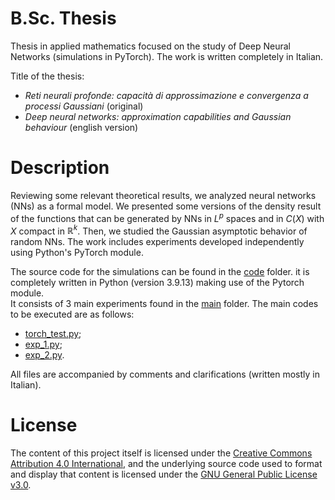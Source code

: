 # B.Sc. Thesis
<p> Thesis in applied mathematics focused on the study of Deep Neural Networks (simulations in PyTorch). The work is written completely in Italian. <p>
Title of the thesis:
<ul>
  <li> <em>Reti neurali profonde: capacità di approssimazione e convergenza a processi Gaussiani</em> (original) </li>
  <li> <em>Deep neural networks: approximation capabilities and Gaussian behaviour</em> (english version) </li>
</ul>

# Description

Reviewing some relevant theoretical results, we analyzed neural networks (NNs) as a formal model. We presented some versions of the density result of the functions that can be generated by NNs in $L^p$ spaces and in $C(X)$ with $X$ compact in $\mathbb{R}^k$. Then, we studied the Gaussian asymptotic behavior of random NNs. The work includes experiments developed independently using Python's PyTorch module. <br>

The source code for the simulations can be found in the [code](https://github.com/caporali/bsc_thesis/tree/main/code) folder. it is completely written in Python (version 3.9.13) making use of the Pytorch module. <br>
It consists of 3 main experiments found in the [main](https://github.com/caporali/bsc_thesis/tree/main/code/main) folder. The main codes to be executed are as follows:
- [torch_test.py](https://github.com/caporali/bsc_thesis/tree/main/code/main/torch_test.py); 
- [exp_1.py](https://github.com/caporali/bsc_thesis/tree/main/code/main/exp_1.py); 
- [exp_2.py](https://github.com/caporali/bsc_thesis/tree/main/code/main/exp_2.py). 

All files are accompanied by comments and clarifications (written mostly in Italian). <br>
  
# License
The content of this project itself is licensed under the [Creative Commons Attribution 4.0 International](https://creativecommons.org/licenses/by/4.0/), and the underlying source code used to format and display that content is licensed under the [GNU General Public License v3.0](https://github.com/caporali/bsc_thesis/blob/main/LICENSE).
